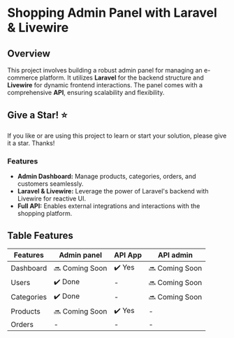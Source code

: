 # Shopping Admin Panel with Laravel & Livewire

## Overview

This project involves building a robust admin panel for managing an e-commerce platform. It utilizes **Laravel** for the backend structure and **Livewire** for dynamic frontend interactions. The panel comes with a comprehensive **API**, ensuring scalability and flexibility.

## Give a Star! ⭐
If you like or are using this project to learn or start your solution, please give it a star. Thanks!

### Features

- **Admin Dashboard:** Manage products, categories, orders, and customers seamlessly.
- **Laravel & Livewire:** Leverage the power of Laravel's backend with Livewire for reactive UI.
- **Full API:** Enables external integrations and interactions with the shopping platform.


## Table Features

| Features         | Admin panel | API App | API admin |
| ---------------- | ----------- | ------- | --------- |
| Dashboard        | 🔜 Coming Soon | ✔️ Yes     | 🔜 Coming Soon |
| Users            | ✔️ Done      | -   | 🔜 Coming Soon |
| Categories       | ✔️ Done      | -   | 🔜 Coming Soon |
| Products         | 🔜 Coming Soon |  ✔️ Yes   | -   | 
| Orders           | -      | -   | - |

